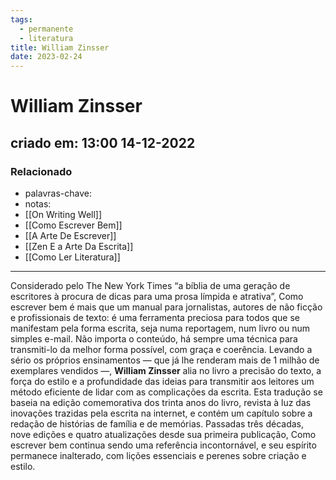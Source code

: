 ```yaml
---
tags:
  - permanente
  - literatura
title: William Zinsser
date: 2023-02-24
---
```

# William Zinsser
## criado em: 13:00 14-12-2022

### Relacionado
- palavras-chave: 
- notas: 
- [[On Writing Well]]
- [[Como Escrever Bem]]
- [[A Arte De Escrever]]
- [[Zen E a Arte Da Escrita]]
- [[Como Ler Literatura]]

---
Considerado pelo The New York Times “a bíblia de uma geração de escritores à procura de dicas para uma prosa límpida e atrativa”, Como escrever bem é mais que um manual para jornalistas, autores de não ficção e profissionais de texto: é uma ferramenta preciosa para todos que se manifestam pela forma escrita, seja numa reportagem, num livro ou num simples e-mail. Não importa o conteúdo, há sempre uma técnica para transmiti-lo da melhor forma possível, com graça e coerência. Levando a sério os próprios ensinamentos ― que já lhe renderam mais de 1 milhão de exemplares vendidos ―, **William Zinsser** alia no livro a precisão do texto, a força do estilo e a profundidade das ideias para transmitir aos leitores um método eficiente de lidar com as complicações da escrita. Esta tradução se baseia na edição comemorativa dos trinta anos do livro, revista à luz das inovações trazidas pela escrita na internet, e contém um capítulo sobre a redação de histórias de família e de memórias. Passadas três décadas, nove edições e quatro atualizações desde sua primeira publicação, Como escrever bem continua sendo uma referência incontornável, e seu espírito permanece inalterado, com lições essenciais e perenes sobre criação e estilo.